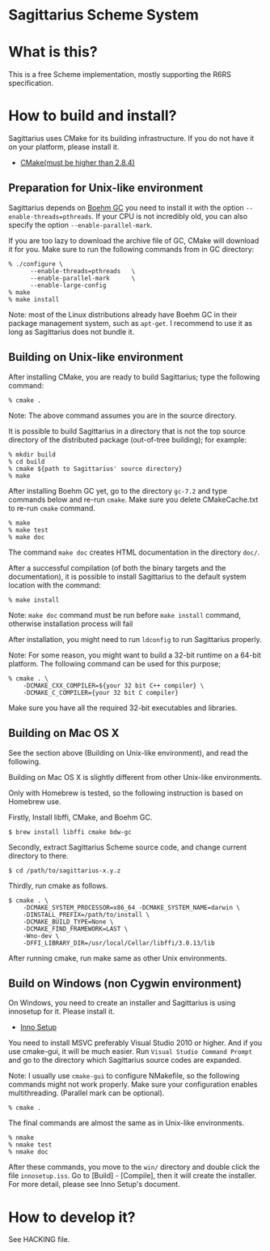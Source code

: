 # Sagittarius Scheme System

# What is this?
This is a free Scheme implementation, mostly supporting the R6RS
specification.

# How to build and install?
Sagittarius uses CMake for its building infrastructure.  If you do not
have it on your platform, please install it.

 - [CMake(must be higher than 2.8.4)](http://www.cmake.org/)

## Preparation for Unix-like environment

Sagittarius depends on
[Boehm GC](http://www.hpl.hp.com/personal/Hans_Boehm/gc/)
you need to install it with the option `--enable-threads=pthreads`.  If
your CPU is not incredibly old, you can also specify the option
`--enable-parallel-mark`.

If you are too lazy to download the archive file of GC, CMake will
download it for you.  Make sure to run the following commands from in GC
directory:

    % ./configure \
          --enable-threads=pthreads   \
          --enable-parallel-mark      \
          --enable-large-config
    % make
    % make install

Note: most of the Linux distributions already have Boehm GC in their
package management system, such as `apt-get`.  I recommend to use it as
long as Sagittarius does not bundle it.

## Building on Unix-like environment

After installing CMake, you are ready to build Sagittarius; type the
following command:

    % cmake .

Note: The above command assumes you are in the source directory.

It is possible to build Sagittarius in a directory that is not the top
source directory of the distributed package (out-of-tree building);
for example:

    % mkdir build
    % cd build
    % cmake ${path to Sagittarius' source directory}
    % make

After installing Boehm GC yet, go to the directory `gc-7.2` and type
commands below and re-run `cmake`.  Make sure you delete CMakeCache.txt
to re-run `cmake` command.

    % make
    % make test
    % make doc

The command `make doc` creates HTML documentation in the directory
`doc/`.

After a successful compilation (of both the binary targets and the
documentation), it is possible to install Sagittarius to the default system
location with the command:

    % make install

Note: `make doc` command must be run before `make install` command, otherwise
installation process will fail

After installation, you might need to run `ldconfig` to run Sagittarius
properly.

Note: For some reason, you might want to build a 32-bit runtime on a
64-bit platform.  The following command can be used for this purpose;

    % cmake . \
        -DCMAKE_CXX_COMPILER=${your 32 bit C++ compiler} \
        -DCMAKE_C_COMPILER={your 32 bit C compiler}

Make sure you have all the required 32-bit executables and libraries.

## Building on Mac OS X
See the section above (Building on Unix-like environment), and read the
following.

Building on Mac OS X is slightly different from other Unix-like environments.

Only with Homebrew is tested, so the following instruction is based on
Homebrew use.

Firstly, Install libffi, CMake, and Boehm GC.

    $ brew install libffi cmake bdw-gc

Secondly, extract Sagittarius Scheme source code, and change current directory
to there.

    $ cd /path/to/sagittarius-x.y.z

Thirdly, run cmake as follows.

    $ cmake . \
        -DCMAKE_SYSTEM_PROCESSOR=x86_64 -DCMAKE_SYSTEM_NAME=darwin \
        -DINSTALL_PREFIX=/path/to/install \
        -DCMAKE_BUILD_TYPE=None \
        -DCMAKE_FIND_FRAMEWORK=LAST \
        -Wno-dev \
        -DFFI_LIBRARY_DIR=/usr/local/Cellar/libffi/3.0.13/lib

After running cmake, run make same as other Unix environments.

## Build on Windows (non Cygwin environment)
On Windows, you need to create an installer and Sagittarius is using
innosetup for it.  Please install it.
 - [Inno Setup](http://www.jrsoftware.org/)

You need to install MSVC preferably Visual Studio 2010 or higher.  And
if you use cmake-gui, it will be much easier.  Run `Visual Studio
Command Prompt` and go to the directory which Sagittarius source codes
are expanded.

Note: I usually use `cmake-gui` to configure NMakefile, so the following
commands might not work properly.  Make sure your configuration enables
multithreading.  (Parallel mark can be optional).

    % cmake .

The final commands are almost the same as in Unix-like environments.

    % nmake
    % nmake test
    % nmake doc

After these commands, you move to the `win/` directory and double click
the file `innosetup.iss`.  Go to [Build] - [Compile], then it will
create the installer.  For more detail, please see Inno Setup's
document.

# How to develop it?

See HACKING file.

